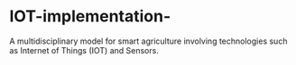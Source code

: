# IOT-implementation-
A multidisciplinary model for smart agriculture involving technologies such as Internet of Things (IOT) and Sensors.
